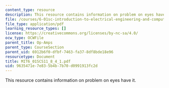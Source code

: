 ```yaml
---
content_type: resource
description: This resource contains information on problem on eyes have it.
file: /courses/6-01sc-introduction-to-electrical-engineering-and-computer-science-i-spring-2011/9635471e7e835b4b7b70d0991913fc2d_MIT6_01SCS11_8_4_1.pdf
file_type: application/pdf
learning_resource_types: []
license: https://creativecommons.org/licenses/by-nc-sa/4.0/
ocw_type: OCWFile
parent_title: Op-Amps
parent_type: CourseSection
parent_uid: 6912b6f0-dfbf-7463-fa37-8df8bde18e96
resourcetype: Document
title: MIT6_01SCS11_8_4_1.pdf
uid: 9635471e-7e83-5b4b-7b70-d0991913fc2d
---
```

This resource contains information on problem on eyes have it.